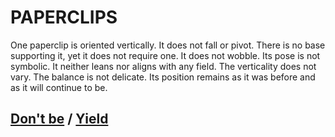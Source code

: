 # PAPERCLIPS

One paperclip is oriented vertically. It does not fall or pivot. There is no base supporting it, yet it does not require one. It does not wobble. Its pose is not symbolic. It neither leans nor aligns with any field. The verticality does not vary. The balance is not delicate. Its position remains as it was before and as it will continue to be.

## [Don't be](page-91c1d4c02d354927) / [Yield](page-b72f454f18f0174c)
